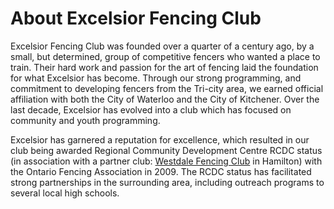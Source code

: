 # About Excelsior Fencing Club

Excelsior Fencing Club was founded over a quarter of a century ago, by a small, but determined, group of competitive fencers who wanted a place to train. Their hard work and passion for the art of fencing laid the foundation for what Excelsior has become. Through our strong programming, and commitment to developing fencers from the Tri-city area, we earned official affiliation with both the City of Waterloo and the City of Kitchener. Over the last decade, Excelsior has evolved into a club which has focused on community and youth programming.

Excelsior has garnered a reputation for excellence, which resulted in our club being awarded Regional Community Development Centre RCDC status (in association with a partner club: <a href="http://www.westdalefencing.com/" target="_blank">Westdale Fencing Club</a> in Hamilton) with the Ontario Fencing Association in 2009. The RCDC status has facilitated strong partnerships in the surrounding area, including outreach programs to several local high schools.
